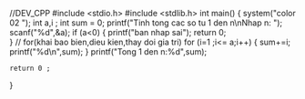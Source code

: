 //DEV_CPP
#include <stdio.h>
#include <stdlib.h>
int main()
{
    system("color 02 ");
    int a,i ;
    int sum = 0;
    printf("Tinh tong cac so tu 1 den n\nNhap n: ");
    scanf("%d",&a);
    	if (a<0)
		{
    	 printf("ban nhap sai");
		 return 0;	
		}
		// for(khai bao bien,dieu kien,thay doi gia tri)
			for (i=1 ;i<= a;i++)
			{
				sum+=i;
				printf("%d\n",sum);
			}
		printf("Tong 1 den n:%d",sum);
			
	return 0 ;
}
